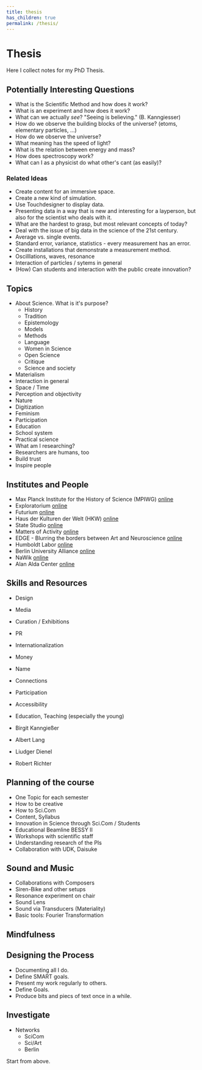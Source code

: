 ```yaml
---
title: thesis
has_children: true
permalink: /thesis/
---
```


# Thesis

Here I collect notes for my PhD Thesis.



## Potentially Interesting Questions

* What is the Scientific Method and how does it work?
* What is an experiment and how does it work?
* What can we actually *see*? "Seeing is believing." (B. Kanngiesser)
* How do we observe the building blocks of the universe? (etoms, elementary particles, ...)
* How do we observe the universe?
* What meaning has the speed of light?
* What is the relation between energy and mass?
* How does spectroscopy work?
* What can I as a physicist do what other's cant (as easily)?

### Related Ideas

* Create content for an immersive space.
* Create a new kind of simulation.
* Use Touchdesigner to display data.
* Presenting data in a way that is new and interesting for a layperson, but also for the scientist who deals with it.
* What are the hardest to grasp, but most relevant concepts of today?
* Deal with the issue of big data in the science of the 21st century.
* Average vs. single events.
* Standard error, variance, statistics - every measurement has an error.
* Create installations that demonstrate a measurement method.
* Oscilllations, waves, resonance
* Interaction of particles / sytems in general
* (How) Can students and interaction with the public create innovation?


## Topics

* About Science. What is it's purpose?
  * History
  * Tradition
  * Epistemology
  * Models
  * Methods
  * Language
  * Women in Science
  * Open Science
  * Critique
  * Science and society
* Materialism
* Interaction in general
* Space / Time
* Perception and objectivity
* Nature
* Digitization
* Feminism 
* Participation
* Education
* School system
* Practical science
* What am I researching?
* Researchers are humans, too
* Build trust
* Inspire people


## Institutes and People

* Max Planck Institute for the History of Science (MPIWG) [online](www.mpiwg-berlin.mpg.de)
* Exploratorium [online](https://www.exploratorium.edu)
* Futurium [online](https://futurium.de)
* Haus der Kulturen der Welt (HKW) [online](https://www.hkw.de)
* State Studio [online](https://state-studio.com)
* Matters of Activity [online](https://www.matters-of-activity.de/)
* EDGE - Blurring the borders between Art and Neuroscience [online](https://edge-neuro.art)
* Humboldt Labor [online](https://www.humboldt-labor.de)
* Berlin University Alliance [online](https://www.berlin-university-alliance.de)
* NaWik [online](https://www.nawik.de)
* Alan Alda Center [online](https://www.stonybrook.edu/aldacenter/)


## Skills and Resources

* Design
* Media
* Curation / Exhibitions
* PR
* Internationalization
* Money
* Name
* Connections
* Participation
* Accessibility
* Education, Teaching (especially the young)

* Birgit Kanngießer
* Albert Lang
* Liudger Dienel
* Robert Richter

## Planning of the course

* One Topic for each semester
* How to be creative
* How to Sci.Com
* Content, Syllabus
* Innovation in Science through Sci.Com / Students
* Educational Beamline BESSY II
* Workshops with scientific staff
* Understanding research of the PIs
* Collaboration with UDK, Daisuke


## Sound and Music

* Collaborations with Composers
* Siren-Bike and other setups
* Resonance experiment on chair
* Sound Lens
* Sound via Transducers (Materiality)
* Basic tools: Fourier Transformation

## Mindfulness

## Designing the Process

* Documenting all I do.
* Define SMART goals.
* Present my work regularly to others.
* Define Goals.
* Produce bits and piecs of text once in a while.


## Investigate

* Networks
  * SciCom
  * Sci/Art
  * Berlin

Start from above.
